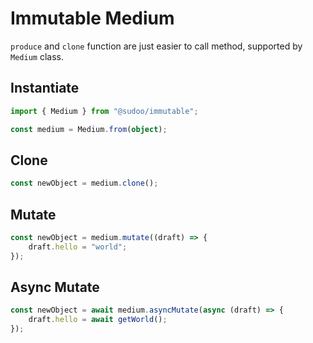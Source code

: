 # Immutable Medium

`produce` and `clone` function are just easier to call method, supported by `Medium` class.

## Instantiate

```ts
import { Medium } from "@sudoo/immutable";

const medium = Medium.from(object);
```

## Clone

```ts
const newObject = medium.clone();
```

## Mutate

```ts
const newObject = medium.mutate((draft) => {
    draft.hello = "world";
});
```

## Async Mutate

```ts
const newObject = await medium.asyncMutate(async (draft) => {
    draft.hello = await getWorld();
});
```
